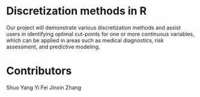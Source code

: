 #  Discretization methods in R 
Our project will demonstrate various discretization methods and assist users in identifying optimal cut-points for one or more continuous variables, which can be applied in areas such as medical diagnostics, risk assessment, and predictive modeling.

# Contributors
Shuo Yang
Yi Fei
Jinxin Zhang
